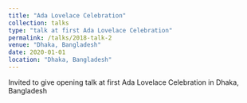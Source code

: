 ```yaml
---
title: "Ada Lovelace Celebration"
collection: talks
type: "talk at first Ada Lovelace Celebration"
permalink: /talks/2018-talk-2
venue: "Dhaka, Bangladesh"
date: 2020-01-01
location: "Dhaka, Bangladesh"
---
```


Invited to give opening talk at first Ada Lovelace Celebration in Dhaka, Bangladesh